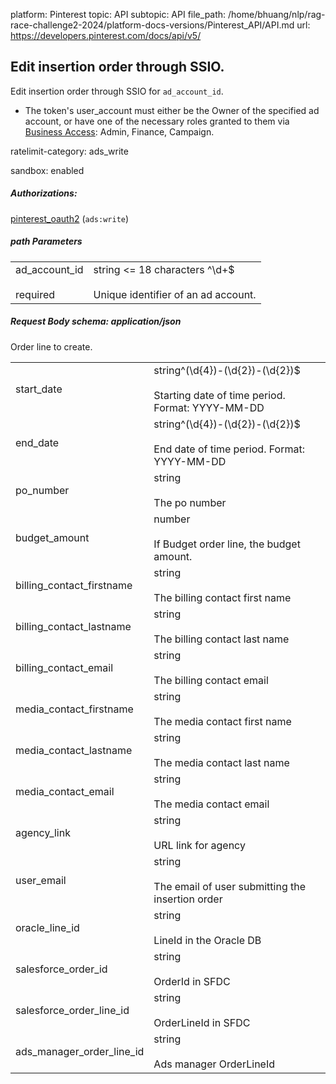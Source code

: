 platform: Pinterest
topic: API
subtopic: API
file_path: /home/bhuang/nlp/rag-race-challenge2-2024/platform-docs-versions/Pinterest_API/API.md
url: https://developers.pinterest.com/docs/api/v5/


## [](#operation/ssio_insertion_order/edit)Edit insertion order through SSIO.

Edit insertion order through SSIO for `ad_account_id`.

* The token's user\_account must either be the Owner of the specified ad account, or have one of the necessary roles granted to them via [Business Access](https://help.pinterest.com/en/business/article/share-and-manage-access-to-your-ad-accounts): Admin, Finance, Campaign.

ratelimit-category: ads\_write

sandbox: enabled

##### Authorizations:

[pinterest\_oauth2](#section/Authentication/pinterest_oauth2) (`ads:write`)

##### path Parameters

|     |     |
| --- | --- |
| ad\_account\_id<br><br>required | string <= 18 characters ^\\d+$<br><br>Unique identifier of an ad account. |

##### Request Body schema: application/json

Order line to create.

|     |     |
| --- | --- |
| start\_date | string^(\\d{4})-(\\d{2})-(\\d{2})$<br><br>Starting date of time period. Format: YYYY-MM-DD |
| end\_date | string^(\\d{4})-(\\d{2})-(\\d{2})$<br><br>End date of time period. Format: YYYY-MM-DD |
| po\_number | string<br><br>The po number |
| budget\_amount | number<br><br>If Budget order line, the budget amount. |
| billing\_contact\_firstname | string<br><br>The billing contact first name |
| billing\_contact\_lastname | string<br><br>The billing contact last name |
| billing\_contact\_email | string<br><br>The billing contact email |
| media\_contact\_firstname | string<br><br>The media contact first name |
| media\_contact\_lastname | string<br><br>The media contact last name |
| media\_contact\_email | string<br><br>The media contact email |
| agency\_link | string<br><br>URL link for agency |
| user\_email | string<br><br>The email of user submitting the insertion order |
| oracle\_line\_id | string<br><br>LineId in the Oracle DB |
| salesforce\_order\_id | string<br><br>OrderId in SFDC |
| salesforce\_order\_line\_id | string<br><br>OrderLineId in SFDC |
| ads\_manager\_order\_line\_id | string<br><br>Ads manager OrderLineId |